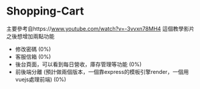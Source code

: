# Shopping-Cart
主要參考自https://www.youtube.com/watch?v=-3vvxn78MH4 這個教學影片  
之後想增加兩點功能
* 修改密碼 (0%)
* 客服信箱 (0%)
* 後台頁面，可以看到每日營收，庫存管理等功能 (0%)
* 前後端分離 (預計做兩個版本，一個靠express的模板引擎render，一個用vuejs處理前端) (0%)
